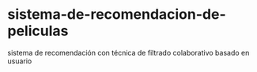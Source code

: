 # sistema-de-recomendacion-de-peliculas
sistema de recomendación con técnica de filtrado colaborativo basado en usuario
